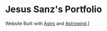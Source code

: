 # Jesus Sanz's Portfolio

Website Built with [Astro](https://astro.build/) and [Astrowind](https://astrowind.vercel.app/).]